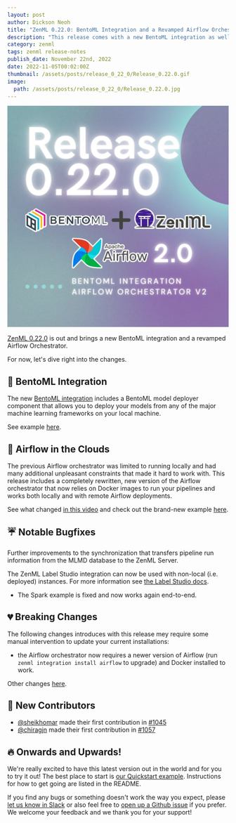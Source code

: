 ```yaml
---
layout: post
author: Dickson Neoh
title: "ZenML 0.22.0: BentoML Integration and a Revamped Airflow Orchestrator!"
description: "This release comes with a new BentoML integration as well as a reworked Airflow orchestrator. Additionally, it greatly improves the server performance as well as other small fixes and updates to our docs!"
category: zenml
tags: zenml release-notes
publish_date: November 22nd, 2022
date: 2022-11-05T00:02:00Z
thumbnail: /assets/posts/release_0_22_0/Release_0.22.0.gif
image:
  path: /assets/posts/release_0_22_0/Release_0.22.0.jpg
---
```


![Release 0.22.0](../assets/posts/release_0_22_0/Release_0.22.0.jpg)

[ZenML 0.22.0](https://github.com/zenml-io/zenml/releases/tag/0.22.0) is out and brings a new BentoML integration and a revamped Airflow Orchestrator.

For now, let's dive right into the changes.

## 🤖 BentoML Integration

The new [BentoML integration](https://zenml.io/integrations/bentoml) includes a BentoML model deployer component that allows you to deploy your models from any of the major machine learning frameworks on your local machine.

See example [here](https://github.com/zenml-io/zenml/tree/main/examples/bentoml_deployment).

## 🚀 Airflow in the Clouds

The previous Airflow orchestrator was limited to running locally and had many additional unpleasant constraints that made it hard to work with. This release includes a completely rewritten, new version of the Airflow orchestrator that now relies on Docker images to run your pipelines and works both locally and with remote Airflow deployments.

See what changed [in this video](https://www.youtube.com/watch?v=v-tEm4O61Y8) and check out the brand-new example [here](https://github.com/zenml-io/zenml/tree/main/examples/airflow_orchestration).

## ☔ Notable Bugfixes

Further improvements to the synchronization that transfers pipeline run information from the MLMD database to the ZenML Server.

The ZenML Label Studio integration can now be used with non-local (i.e. deployed) instances. For more information see [the Label Studio docs](https://docs.zenml.io/component-gallery/annotators/label-studio).
- The Spark example is fixed and now works again end-to-end.

## 💔 Breaking Changes

The following changes introduces with this release mey require some manual
intervention to update your current installations:

* the Airflow orchestrator now requires a newer version of Airflow (run `zenml integration install airflow` to upgrade) and Docker installed
to work.

Other changes [here](https://github.com/zenml-io/zenml/releases/edit/0.22.0).

## 🤗 New Contributors

* [@sheikhomar](https://github.com/sheikhomar) made their first contribution in [#1045](https://github.com/zenml-io/zenml/pull/1045)
* [@chiragjn](https://github.com/chiragjn) made their first contribution in [#1057](https://github.com/zenml-io/zenml/pull/1057)

## 🔥 Onwards and Upwards!

We're really excited to have this latest version out in the world and for you to try it out! The best place to start is [our Quickstart example](https://github.com/zenml-io/zenml/tree/main/examples/quickstart). Instructions for how to get going are listed in the README.

If you find any bugs or something doesn't work the way you expect, please [let
us know in Slack](https://zenml.io/slack-invite) or also feel free to [open up a
Github issue](https://github.com/zenml-io/zenml/issues/new/choose) if you
prefer. We welcome your feedback and we thank you for your support!

